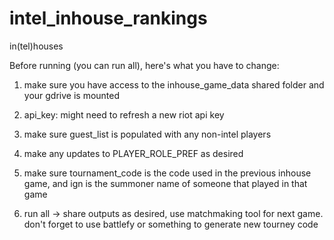 # intel_inhouse_rankings
in(tel)houses

Before running (you can run all), here's what you have to change:

1) make sure you have access to the inhouse_game_data shared folder and your gdrive is mounted

2) api_key: might need to refresh a new riot api key

3) make sure guest_list is populated with any non-intel players

4) make any updates to PLAYER_ROLE_PREF as desired

5) make sure tournament_code is the code used in the previous inhouse game, and ign is the summoner name of someone that played in that game

6) run all -> share outputs as desired, use matchmaking tool for next game. don't forget to use battlefy or something to generate new tourney code
